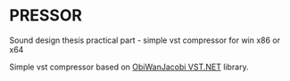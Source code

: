 # PRESSOR
Sound design thesis practical part - simple vst compressor for win x86 or x64

Simple vst compressor based on [ObiWanJacobi VST.NET](https://github.com/obiwanjacobi/vst.net) library.
